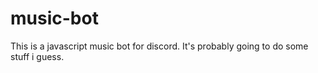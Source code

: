 # music-bot
This is a javascript music bot for discord. 
It's probably going to do some stuff i guess. 
